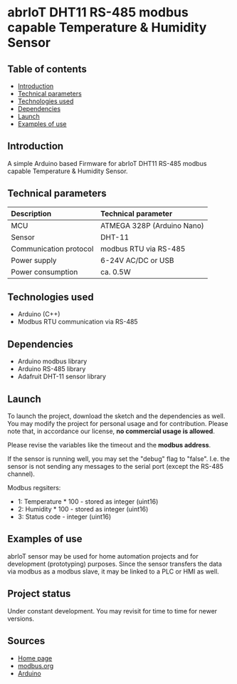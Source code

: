 # abrIoT DHT11 RS-485 modbus capable Temperature & Humidity Sensor

## Table of contents
* [Introduction](#introduction)
* [Technical parameters](#technical-parameters)
* [Technologies used](#technologies-used)
* [Dependencies](#dependencies)
* [Launch](#launch)
* [Examples of use](#examples-of-use)

## Introduction
A simple Arduino based Firmware for abrIoT DHT11 RS-485 modbus capable Temperature & Humidity Sensor.

## Technical parameters
| Description | Technical parameter |
| :--- | :--- |
| MCU | ATMEGA 328P (Arduino Nano) |
| Sensor | DHT-11 |
| Communication protocol | modbus RTU via RS-485 |
| Power supply | 6-24V AC/DC or USB |
| Power consumption | ca. 0.5W |

## Technologies used
* Arduino (C++)
* Modbus RTU communication via RS-485

## Dependencies
* Arduino modbus library
* Arduino RS-485 library
* Adafruit DHT-11 sensor library

## Launch
To launch the project, download the sketch and the dependencies as well. You may modify the project for personal usage and for contribution. Please note that, in accordance our license, **no commercial usage is allowed**.  

Please revise the variables like the timeout and the **modbus address**.

If the sensor is running well, you may set the "debug" flag to "false". I.e. the sensor is not sending any messages to the serial port (except the RS-485 channel).

Modbus regsiters:
* 1: Temperature * 100 - stored as integer (uint16)
* 2: Humidity * 100 - stored as integer (uint16)
* 3: Status code - integer (uint16)

## Examples of use
abrIoT sensor may be used for home automation projects and for development (prototyping) purposes. Since the sensor transfers the data via modbus as a modbus slave, it may be linked to a PLC or HMI as well.

## Project status
Under constant development. You may revisit  for time to time for newer versions.

## Sources
* [Home page](https://www.abriot.eu)
* [modbus.org](https://www.modbus.org)
* [Arduino](https://www.arduino.cc)
